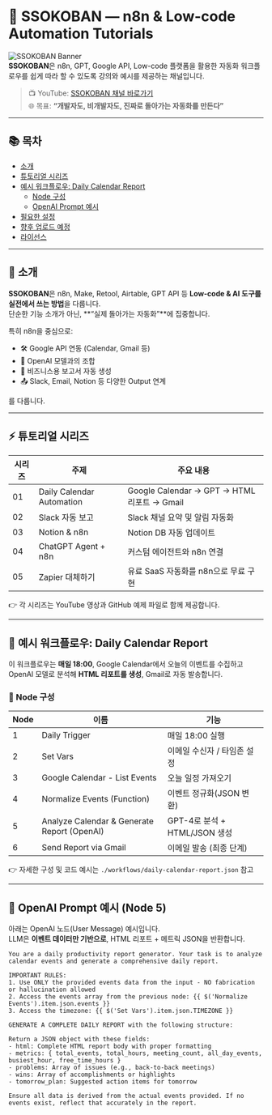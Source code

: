 # 🧠 SSOKOBAN — n8n & Low-code Automation Tutorials

![SSOKOBAN Banner](https://img.shields.io/badge/YouTube-Subscribe-red?logo=youtube&style=flat)  
**SSOKOBAN**은 n8n, GPT, Google API, Low-code 플랫폼을 활용한 자동화 워크플로우를 쉽게 따라 할 수 있도록 강의와 예시를 제공하는 채널입니다.

> 📺 YouTube: [SSOKOBAN 채널 바로가기](https://www.youtube.com/@SSOKOBAN)  
> 🌐 목표: **“개발자도, 비개발자도, 진짜로 돌아가는 자동화를 만든다”**

---

## 📚 목차

- [소개](#-소개)
- [튜토리얼 시리즈](#-튜토리얼-시리즈)
- [예시 워크플로우: Daily Calendar Report](#-예시-워크플로우-daily-calendar-report)
  - [Node 구성](#node-구성)
  - [OpenAI Prompt 예시](#openai-prompt-예시-node-5)
- [필요한 설정](#-필요한-설정)
- [향후 업로드 예정](#-향후-업로드-예정)
- [라이선스](#-라이선스)

---

## 📝 소개

**SSOKOBAN**은 n8n, Make, Retool, Airtable, GPT API 등 **Low-code & AI 도구를 실전에서 쓰는 방법**을 다룹니다.  
단순한 기능 소개가 아닌, **“실제 돌아가는 자동화”**에 집중합니다.

특히 n8n을 중심으로:

- 🛠 Google API 연동 (Calendar, Gmail 등)  
- 🤖 OpenAI 모델과의 조합  
- 🧾 비즈니스용 보고서 자동 생성  
- 📤 Slack, Email, Notion 등 다양한 Output 연계  

를 다룹니다.

---

## ⚡ 튜토리얼 시리즈

| 시리즈 | 주제 | 주요 내용 |
|--------|------|-----------|
| 01 | Daily Calendar Automation | Google Calendar → GPT → HTML 리포트 → Gmail |
| 02 | Slack 자동 보고 | Slack 채널 요약 및 알림 자동화 |
| 03 | Notion & n8n | Notion DB 자동 업데이트 |
| 04 | ChatGPT Agent + n8n | 커스텀 에이전트와 n8n 연결 |
| 05 | Zapier 대체하기 | 유료 SaaS 자동화를 n8n으로 무료 구현 |

👉 각 시리즈는 YouTube 영상과 GitHub 예제 파일로 함께 제공합니다.

---

## 🧠 예시 워크플로우: Daily Calendar Report

이 워크플로우는 **매일 18:00**, Google Calendar에서 오늘의 이벤트를 수집하고  
OpenAI 모델로 분석해 **HTML 리포트를 생성**, Gmail로 자동 발송합니다.

### 🧭 Node 구성

| Node | 이름 | 기능 |
|------|------|------|
| 1 | Daily Trigger | 매일 18:00 실행 |
| 2 | Set Vars | 이메일 수신자 / 타임존 설정 |
| 3 | Google Calendar - List Events | 오늘 일정 가져오기 |
| 4 | Normalize Events (Function) | 이벤트 정규화(JSON 변환) |
| 5 | Analyze Calendar & Generate Report (OpenAI) | GPT-4로 분석 + HTML/JSON 생성 |
| 6 | Send Report via Gmail | 이메일 발송 (최종 단계) |

👉 자세한 구성 및 코드 예시는 `./workflows/daily-calendar-report.json` 참고

---

## 💬 OpenAI Prompt 예시 (Node 5)

아래는 OpenAI 노드(User Message) 예시입니다.  
LLM은 **이벤트 데이터만 기반으로**, HTML 리포트 + 메트릭 JSON을 반환합니다.

```text
You are a daily productivity report generator. Your task is to analyze calendar events and generate a comprehensive daily report.

IMPORTANT RULES:
1. Use ONLY the provided events data from the input - NO fabrication or hallucination allowed
2. Access the events array from the previous node: {{ $('Normalize Events').item.json.events }}
3. Access the timezone: {{ $('Set Vars').item.json.TIMEZONE }}

GENERATE A COMPLETE DAILY REPORT with the following structure:

Return a JSON object with these fields:
- html: Complete HTML report body with proper formatting
- metrics: { total_events, total_hours, meeting_count, all_day_events, busiest_hour, free_time_hours }
- problems: Array of issues (e.g., back-to-back meetings)
- wins: Array of accomplishments or highlights
- tomorrow_plan: Suggested action items for tomorrow

Ensure all data is derived from the actual events provided. If no events exist, reflect that accurately in the report.
